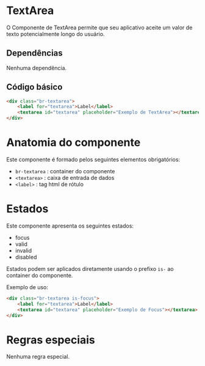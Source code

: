 # TextArea

O Componente de TextArea  permite que seu aplicativo aceite um valor de texto potencialmente longo do usuário.

## Dependências

Nenhuma dependência.

## Código básico

``` html
<div class="br-textarea">
    <label for="textarea">Label</label>
    <textarea id="textarea" placeholder="Exemplo de TextArea"></textarea>
</div>
```

# Anatomia do componente

Este componente é formado pelos seguintes elementos obrigatórios:

* `br-textarea` : container do componente
* `<textarea>` : caixa de entrada de dados
* `<label>` : tag html de rótulo

# Estados

Este componente apresenta os seguintes estados:

* focus
* valid
* invalid
* disabled

Estados podem ser aplicados diretamente usando o prefixo `is-` ao container do componente.

Exemplo de uso:

``` html
<div class="br-textarea is-focus">
    <label for="textarea">Label</label>
    <textarea id="textarea" placeholder="Exemplo de Focus"></textarea>
</div>
```

# Regras especiais

Nenhuma regra especial.

